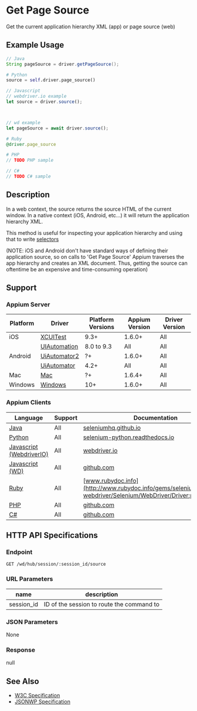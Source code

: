 # Get Page Source

Get the current application hierarchy XML (app) or page source (web)
## Example Usage

```java
// Java
String pageSource = driver.getPageSource();

```

```python
# Python
source = self.driver.page_source()

```

```javascript
// Javascript
// webdriver.io example
let source = driver.source();



// wd example
let pageSource = await driver.source();

```

```ruby
# Ruby
@driver.page_source

```

```php
# PHP
// TODO PHP sample

```

```csharp
// C#
// TODO C# sample

```


## Description

In a web context, the source returns the source HTML of the current window. In a native context (iOS, Android, etc...) it will return the application hierarchy XML.

This method is useful for inspecting your application hierarchy and using that to write [selectors](/docs/en/commands/element/find-element.md)

(NOTE: iOS and Android don't have standard ways of defining their application source, so on calls to 'Get Page Source' Appium traverses the app hierarchy 
and creates an XML document. Thus, getting the source can oftentime be an expensive and time-consuming operation) 


## Support

### Appium Server

|Platform|Driver|Platform Versions|Appium Version|Driver Version|
|--------|----------------|------|--------------|--------------|
| iOS | [XCUITest](/docs/en/drivers/ios-xcuitest.md) | 9.3+ | 1.6.0+ | All |
|  | [UIAutomation](/docs/en/drivers/ios-uiautomation.md) | 8.0 to 9.3 | All | All |
| Android | [UiAutomator2](/docs/en/drivers/android-uiautomator2.md) | ?+ | 1.6.0+ | All |
|  | [UiAutomator](/docs/en/drivers/android-uiautomator.md) | 4.2+ | All | All |
| Mac | [Mac](/docs/en/drivers/mac.md) | ?+ | 1.6.4+ | All |
| Windows | [Windows](/docs/en/drivers/windows.md) | 10+ | 1.6.0+ | All |

### Appium Clients

|Language|Support|Documentation|
|--------|-------|-------------|
|[Java](https://github.com/appium/java-client/releases/latest)| All |  [seleniumhq.github.io](https://seleniumhq.github.io/selenium/docs/api/java/org/openqa/selenium/remote/RemoteWebDriver.html#getPageSource--)  |
|[Python](https://github.com/appium/python-client/releases/latest)| All |  [selenium-python.readthedocs.io](http://selenium-python.readthedocs.io/api.html#selenium.webdriver.remote.webdriver.WebDriver.page_source)  |
|[Javascript (WebdriverIO)](http://webdriver.io/index.html)| All |  [webdriver.io](http://webdriver.io/api/protocol/source.html)  |
|[Javascript (WD)](https://github.com/admc/wd/releases/latest)| All |  [github.com](https://github.com/admc/wd/blob/master/lib/commands.js#L1808)  |
|[Ruby](https://github.com/appium/ruby_lib/releases/latest)| All |  [www.rubydoc.info](http://www.rubydoc.info/gems/selenium-webdriver/Selenium/WebDriver/Driver:page_source)  |
|[PHP](https://github.com/appium/php-client/releases/latest)| All |  [github.com](https://github.com/appium/php-client/)  |
|[C#](https://github.com/appium/appium-dotnet-driver/releases/latest)| All |  [github.com](https://github.com/appium/appium-dotnet-driver/)  |

## HTTP API Specifications

### Endpoint

`GET /wd/hub/session/:session_id/source`

### URL Parameters

|name|description|
|----|-----------|
|session_id|ID of the session to route the command to|

### JSON Parameters

None

### Response

null

## See Also

* [W3C Specification](https://www.w3.org/TR/webdriver/#dfn-get-page-source)
* [JSONWP Specification](https://github.com/SeleniumHQ/selenium/wiki/JsonWireProtocol#sessionsessionidsource)
